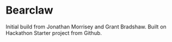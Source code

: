 Bearclaw
========

Initial build from Jonathan Morrisey and Grant Bradshaw. Built on Hackathon Starter project from Github.